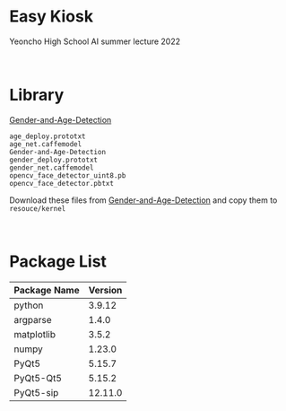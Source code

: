 # Easy Kiosk

Yeoncho High School AI summer lecture 2022

<br>

# Library
[Gender-and-Age-Detection](https://github.com/smahesh29/Gender-and-Age-Detection)

    age_deploy.prototxt
    age_net.caffemodel
    Gender-and-Age-Detection
    gender_deploy.prototxt
    gender_net.caffemodel
    opencv_face_detector_uint8.pb
    opencv_face_detector.pbtxt

Download these files from [Gender-and-Age-Detection](https://github.com/smahesh29/Gender-and-Age-Detection) and copy them to `resouce/kernel`

<br>

# Package List

| Package Name | Version |
| ------------ | ------- |
| python       | 3.9.12  |
| argparse     | 1.4.0   |
| matplotlib   | 3.5.2   |
| numpy        | 1.23.0  |
| PyQt5        | 5.15.7  |
| PyQt5-Qt5    | 5.15.2  |
| PyQt5-sip    | 12.11.0 |
